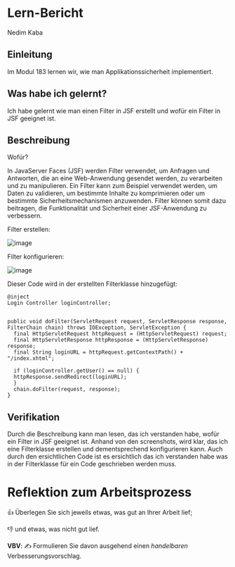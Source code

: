 # Lern-Bericht
Nedim Kaba

## Einleitung

Im Modul 183 lernen wir, wie man Applikationssicherheit implementiert.

## Was habe ich gelernt?

Ich habe gelernt wie man einen Filter in JSF erstellt und wofür ein Filter in JSF geeignet ist.

## Beschreibung

Wofür?

In JavaServer Faces (JSF) werden Filter verwendet, um Anfragen und Antworten, die an eine Web-Anwendung gesendet werden, zu verarbeiten und zu manipulieren. Ein Filter kann zum Beispiel verwendet werden, um Daten zu validieren, um bestimmte Inhalte zu komprimieren oder um bestimmte Sicherheitsmechanismen anzuwenden. Filter können somit dazu beitragen, die Funktionalität und Sicherheit einer JSF-Anwendung zu verbessern.

Filter erstellen:

![image](https://user-images.githubusercontent.com/69577050/207360709-15b4d3ef-e69e-46d1-b0e2-4b9fad4cea95.png)

Filter konfigurieren:

![image](https://user-images.githubusercontent.com/69577050/207362289-bdfde24a-e74f-4aa8-910d-c2f97fc48c3f.png)

Dieser Code wird in der erstellten Filterklasse hinzugefügt: 
````
@inject
Login Controller loginController;


public void doFilter(ServletRequest request, ServletResponse response,
FilterChain chain) throws IOException, ServletException {
  final HttpServletRequest httpRequest = (HttpServletRequest) request;
  final HttpServletResponse httpResponse = (HttpServletResponse) response;
  final String loginURL = httpRequest.getContextPath() + "/index.xhtml";

  if (loginController.getUser() == null) {
  httpResponse.sendRedirect(loginURL);
  } 
  chain.doFilter(request, response);
}
````

## Verifikation

Durch die Beschreibung kann man lesen, das ich verstanden habe, wofür ein Filter in JSF geeignet ist. Anhand von den screenshots, wird klar, das ich eine Filterklasse erstellen und dementsprechend konfigurieren kann. Auch durch den ersichtlichen Code ist es ersichtlich das ich verstanden habe was in der Filterklasse für ein Code geschrieben werden muss. 

# Reflektion zum Arbeitsprozess

👍 Überlegen Sie sich jeweils etwas, was gut an Ihrer Arbeit lief; 

👎 und etwas, was nicht gut lief.

**VBV**: ✍️ Formulieren Sie davon ausgehend einen *handelbaren* Verbesserungsvorschlag.
